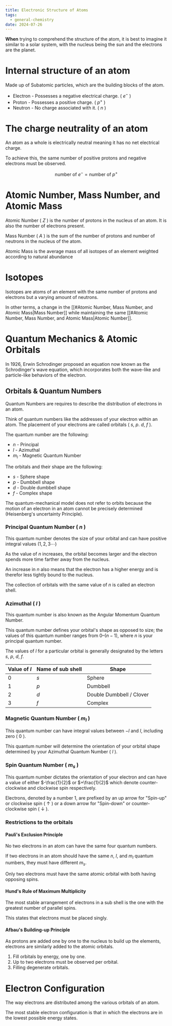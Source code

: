 ```yaml
---
title: Electronic Structure of Atoms
tags:
  - general-chemistry
date: 2024-07-26
---
```

**When** trying to comprehend the structure of the atom, it is best to imagine it similar to a solar system, with the nucleus being the sun and the electrons are the planet.
# Internal structure of an atom
Made up of Subatomic particles, which are the building blocks of the atom.
- Electron - Possesses a negative electrical charge. ( $e^{-}$ )
- Proton - Possesses a positive charge. ( $p^+$ )
- Neutron - No charge associated with it. ( $n$ )

# The charge neutrality of an atom
An atom as a whole is electrically neutral meaning it has no net electrical charge.

To achieve this, the same number of positive protons and negative electrons must be observed.

$$\text{number of }e^-=\text{number of }p^+$$
# Atomic Number, Mass Number, and Atomic Mass
Atomic Number ( $Z$ ) is the number of protons in the nucleus of an atom. It is also the number of electrons present.

Mass Number ( $A$ ) is the sum of the number of protons and number of neutrons in the nucleus of the atom.

Atomic Mass is the average mass of all isotopes of an element weighted according to natural abundance
# Isotopes
Isotopes are atoms of an element with the same number of protons and electrons but a varying amount of neutrons.

In other terms, a change in the [[#Atomic Number, Mass Number, and Atomic Mass|Mass Number]] while maintaining the same [[#Atomic Number, Mass Number, and Atomic Mass|Atomic Number]].
# Quantum Mechanics & Atomic Orbitals
In 1926, Erwin Schrodinger proposed an equation now known as the Schrodinger's wave equation, which incorporates both the wave-like and particle-like behaviors of the electron.
## Orbitals & Quantum Numbers
Quantum Numbers are requires to describe the distribution of electrons in an atom.

Think of quantum numbers like the addresses of your electron within an atom. The placement of your electrons are called orbitals ( $s$, $p$. $d$, $f$ ).

The quantum number are the following:
- $n$ - Principal
- $l$ - Azimuthal
- $m_l$ - Magnetic Quantum Number

The orbitals and their shape are the following:
- $s$ - Sphere shape
- $p$ - Dumbbell shape
- $d$ - Double dumbbell shape
- $f$ - Complex shape

The quantum-mechanical model does not refer to orbits because the motion of an electron in an atom cannot be precisely determined (Heisenberg's uncertainty Principle).

### Principal Quantum Number ( $n$ )
This quantum number denotes the size of your orbital and can have positive integral values ($1,2,3\cdots$)

As the value of $n$ increases, the orbital becomes larger and the electron spends more time farther away from the nucleus.

An increase in $n$ also means that the electron has a higher energy and is therefor less tightly bound to the nucleus.

The collection of orbitals with the same value of $n$ is called an electron shell.
### Azimuthal ( $l$ )
This quantum number is also known as the Angular Momentum Quantum Number.

This quantum number defines your orbital's shape as opposed to size; the values of this quantum number ranges from $0–(n-1)$, where $n$ is your principal quantum number. 

The values of $l$ for a particular orbital is generally designated by the letters $s$, $p$, $d$, $f$.

| Value of $l$ | Name of sub shell | Shape                    |
| ------------ | ----------------- | ------------------------ |
| $0$          | $s$               | Sphere                   |
| $1$          | $p$               | Dumbbell                 |
| $2$          | $d$               | Double Dumbbell / Clover |
| $3$          | $f$               | Complex                  |
### Magnetic Quantum Number ( $m_l$ )
This quantum number can have integral values between $-l$ and $l$, including zero ( $0$ ).

This quantum number will determine the orientation of your orbital shape determined by your Azimuthal Quantum Number ( $l$ ).

### Spin Quantum Number ( $m_s$ )
This quantum number dictates the orientation of your electron and can have a value of either $-\frac{1}{2}$ or $+\frac{1}{2}$ which denote counter-clockwise and clockwise spin respectively.

Electrons, denoted by a number 1, are prefixed by an up arrow for "Spin-up" or clockwise spin ( $\uparrow$ ) or a down arrow for "Spin-down" or counter-clockwise spin ( $\downarrow$ ).
### Restrictions to the orbitals
#### Pauli's Exclusion Principle
No two electrons in an atom can have the same four quantum numbers.

If two electrons in an atom should have the same $n$, $l$, and $m_l$ quantum numbers, they must have different $m_s$.

Only two electrons must have the same atomic orbital with both having opposing spins. 
#### Hund's Rule of Maximum Multiplicity
The most stable arrangement of electrons in a sub shell is the one with the greatest number of parallel spins.

This states that electrons must be placed singly.
#### Afbau's Building-up Principle
As protons are added one by one to the nucleus to build up the elements, electrons are similarly added to the atomic orbitals.
1. Fill orbitals by energy, one by one.
2. Up to two electrons must be observed per orbital.
3. Filling degenerate orbitals.
# Electron Configuration
The way electrons are distributed among the various orbitals of an atom.

The most stable electron configuration is that in which the electrons are in the lowest possible energy states.